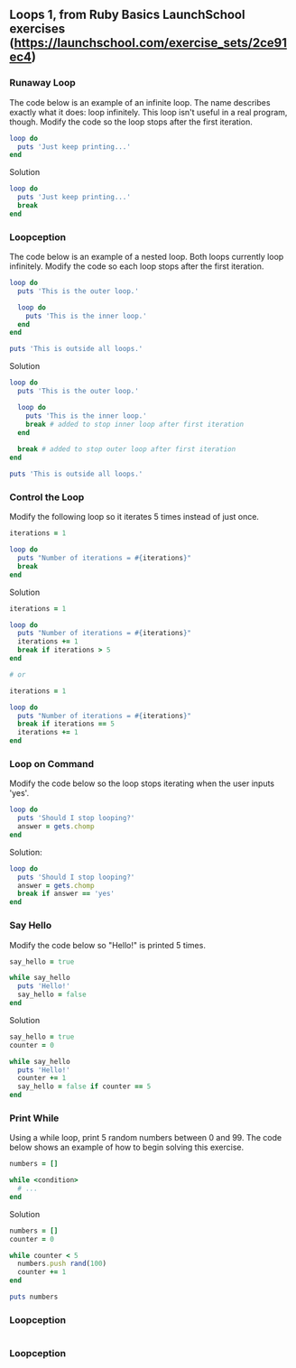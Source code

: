 ## Loops 1, from Ruby Basics LaunchSchool exercises   (https://launchschool.com/exercise_sets/2ce91ec4) 

### Runaway Loop
The code below is an example of an infinite loop. The name describes exactly what it does: loop infinitely. This loop isn't useful in a real program, though. Modify the code so the loop stops after the first iteration.

```ruby
loop do
  puts 'Just keep printing...'
end
```

Solution

```ruby
loop do
  puts 'Just keep printing...'
  break 
end
```

### Loopception
The code below is an example of a nested loop. Both loops currently loop infinitely. Modify the code so each loop stops after the first iteration.

```ruby
loop do
  puts 'This is the outer loop.'

  loop do
    puts 'This is the inner loop.'
  end
end

puts 'This is outside all loops.'
```

Solution

```ruby
loop do
  puts 'This is the outer loop.'

  loop do
    puts 'This is the inner loop.'
    break # added to stop inner loop after first iteration
  end
  
  break # added to stop outer loop after first iteration
end

puts 'This is outside all loops.'

```


### Control the Loop
Modify the following loop so it iterates 5 times instead of just once.

```ruby
iterations = 1

loop do
  puts "Number of iterations = #{iterations}"
  break
end
```

Solution

```ruby
iterations = 1

loop do
  puts "Number of iterations = #{iterations}"
  iterations += 1
  break if iterations > 5
end

# or

iterations = 1

loop do
  puts "Number of iterations = #{iterations}"
  break if iterations == 5
  iterations += 1
end
```


### Loop on Command

Modify the code below so the loop stops iterating when the user inputs 'yes'.
```ruby
loop do
  puts 'Should I stop looping?'
  answer = gets.chomp
end
```
Solution:
```ruby
loop do
  puts 'Should I stop looping?'
  answer = gets.chomp
  break if answer == 'yes'
end
```

### Say Hello
Modify the code below so "Hello!" is printed 5 times.

```ruby
say_hello = true

while say_hello
  puts 'Hello!'
  say_hello = false
end
```

Solution

```ruby
say_hello = true
counter = 0

while say_hello
  puts 'Hello!'
  counter += 1
  say_hello = false if counter == 5
end
```


### Print While
Using a while loop, print 5 random numbers between 0 and 99. The code below shows an example of how to begin solving this exercise.

```ruby
numbers = []

while <condition>
  # ...
end
```

Solution

```ruby
numbers = []
counter = 0

while counter < 5
  numbers.push rand(100)
  counter += 1
end

puts numbers
```



### Loopception
```ruby

```



### Loopception
```ruby

```